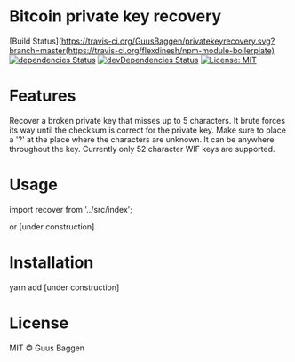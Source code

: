 # Bitcoin private key recovery

[Build Status](https://travis-ci.org/GuusBaggen/privatekeyrecovery.svg?branch=master(https://travis-ci.org/flexdinesh/npm-module-boilerplate) [![dependencies Status](https://david-dm.org/flexdinesh/npm-module-boilerplate/status.svg)](https://david-dm.org/flexdinesh/npm-module-boilerplate) [![devDependencies Status](https://david-dm.org/flexdinesh/npm-module-boilerplate/dev-status.svg)](https://david-dm.org/flexdinesh/npm-module-boilerplate?type=dev) [![License: MIT](https://img.shields.io/badge/License-MIT-blue.svg)](https://opensource.org/licenses/MIT)

# Features
Recover a broken private key that misses up to 5 characters. It brute forces its way until the checksum is correct for the private key. Make sure to place a '?' at the place where the characters are unknown. It can be anywhere throughout the key. Currently only 52 character WIF keys are supported.

# Usage
import recover from '../src/index';
 
or  [under construction]

# Installation
yarn add [under construction]

# License

MIT © Guus Baggen
